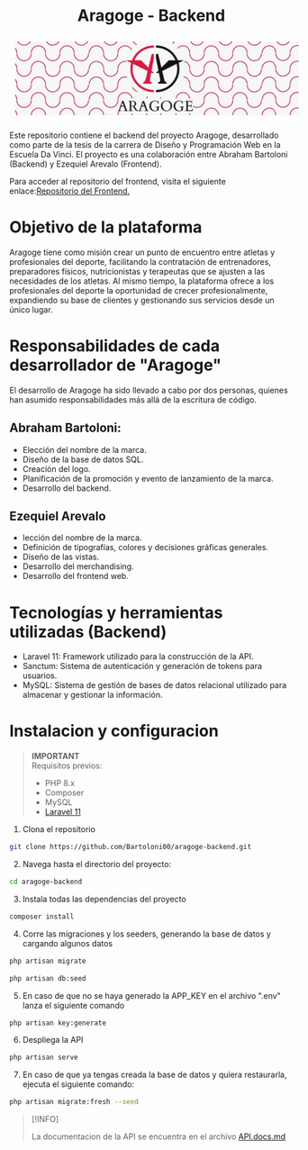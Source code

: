 <main style="max-width:800px; margin:auto;">
<h1 style="text-align:center;">Aragoge - Backend</h1>
<img style="margin: 10px" src="./bannerAragoge.png" alt="Aragoge " style="margin:auto;" />

Este repositorio contiene el backend del proyecto Aragoge, desarrollado como parte de la tesis de la carrera de Diseño y Programación Web en la Escuela Da Vinci. El proyecto es una colaboración entre Abraham Bartoloni (Backend) y Ezequiel Arevalo (Frontend).

Para acceder al repositorio del frontend, visita el siguiente enlace:[Repositorio del Frontend.](https://github.com/ezequiel-arevalo/aragoge-frontend)


# Objetivo de la plataforma
Aragoge tiene como misión crear un punto de encuentro entre atletas y profesionales del deporte, facilitando la contratación de entrenadores, preparadores físicos, nutricionistas y terapeutas que se ajusten a las necesidades de los atletas. Al mismo tiempo, la plataforma ofrece a los profesionales del deporte la oportunidad de crecer profesionalmente, expandiendo su base de clientes y gestionando sus servicios desde un único lugar.

# Responsabilidades de cada desarrollador de "Aragoge"
El desarrollo de Aragoge ha sido llevado a cabo por dos personas, quienes han asumido responsabilidades más allá de la escritura de código.

## Abraham Bartoloni:
- Elección del nombre de la marca.
- Diseño de la base de datos SQL.
- Creación del logo.
- Planificación de la promoción y evento de lanzamiento de la marca.
- Desarrollo del backend.

## Ezequiel Arevalo
- lección del nombre de la marca.
- Definición de tipografías, colores y decisiones gráficas generales.
- Diseño de las vistas.
- Desarrollo del merchandising.
- Desarrollo del frontend web.

# Tecnologías y herramientas utilizadas (Backend)
- Laravel 11: Framework utilizado para la construcción de la API.
- Sanctum: Sistema de autenticación y generación de tokens para usuarios.
- MySQL: Sistema de gestión de bases de datos relacional utilizado para almacenar y gestionar la información.

# Instalacion y configuracion

> **IMPORTANT**  
> Requisitos previos:
> - PHP 8.x
> - Composer
> - MySQL
> - [Laravel 11](https://laravel.com/)

1. Clona el repositorio
``` Bash
git clone https://github.com/Bartoloni00/aragoge-backend.git
``` 

2. Navega hasta el directorio del proyecto:
``` Bash
cd aragoge-backend
``` 

3. Instala todas las dependencias del proyecto
``` Bash
composer install
``` 

4. Corre las migraciones y los seeders, generando la base de datos y cargando algunos datos
``` Bash
php artisan migrate
``` 
``` Bash
php artisan db:seed
``` 

5. En caso de que no se haya generado la APP_KEY en el archivo ".env" lanza el siguiente comando
``` Bash
php artisan key:generate
``` 

6. Despliega la API
``` Bash
php artisan serve
``` 

7. En caso de que ya tengas creada la base de datos y quiera restaurarla, ejecuta el siguiente comando:
``` Bash
php artisan migrate:fresh --seed
```
> [!INFO]
>
> La documentacion de la API se encuentra en el archivo [API.docs.md](https://github.com/Bartoloni00/aragoge-backend/blob/main/API.docs.md)
</main>